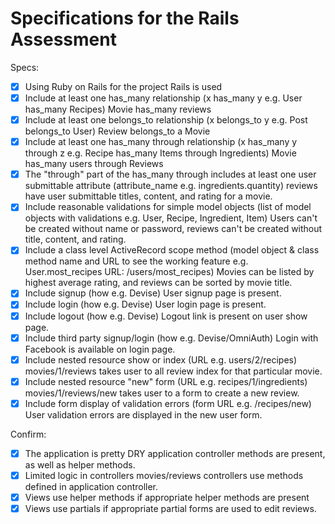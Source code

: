 # Specifications for the Rails Assessment

Specs:
- [x] Using Ruby on Rails for the project
  Rails is used
- [x] Include at least one has_many relationship (x has_many y e.g. User has_many Recipes)
  Movie has_many reviews
- [x] Include at least one belongs_to relationship (x belongs_to y e.g. Post belongs_to User)
  Review belongs_to a Movie
- [x] Include at least one has_many through relationship (x has_many y through z e.g. Recipe has_many Items through Ingredients)
  Movie has_many users through Reviews
- [x] The "through" part of the has_many through includes at least one user submittable attribute (attribute_name e.g. ingredients.quantity)
  reviews have user submittable titles, content, and rating for a movie.
- [x] Include reasonable validations for simple model objects (list of model objects with validations e.g. User, Recipe, Ingredient, Item)
  Users can't be created without name or password, reviews can't be created without title, content, and rating.
- [x] Include a class level ActiveRecord scope method (model object & class method name and URL to see the working feature e.g. User.most_recipes URL: /users/most_recipes)
  Movies can be listed by highest average rating, and reviews can be sorted by movie title.
- [x] Include signup (how e.g. Devise)
  User signup page is present.
- [x] Include login (how e.g. Devise)
  User login page is present.
- [x] Include logout (how e.g. Devise)
  Logout link is present on user show page.
- [x] Include third party signup/login (how e.g. Devise/OmniAuth)
  Login with Facebook is available on login page.
- [x] Include nested resource show or index (URL e.g. users/2/recipes)
  movies/1/reviews takes user to all review index for that particular movie.
- [x] Include nested resource "new" form (URL e.g. recipes/1/ingredients)
  movies/1/reviews/new takes user to a form to create a new review.
- [x] Include form display of validation errors (form URL e.g. /recipes/new)
  User validation errors are displayed in the new user form.

Confirm:
- [x] The application is pretty DRY
  application controller methods are present, as well as helper methods.
- [x] Limited logic in controllers
  movies/reviews controllers use methods defined in application controller.
- [x] Views use helper methods if appropriate
  helper methods are present
- [x] Views use partials if appropriate
  partial forms are used to edit reviews. 
